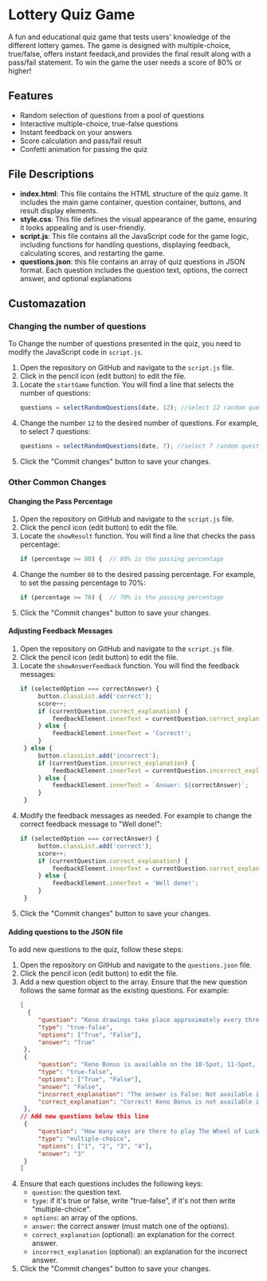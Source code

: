 # Lottery Quiz Game

A fun and educational quiz game that tests users' knowledge of the different lottery games. The game is designed with multiple-choice, true/false, offers instant feedack,and provides the final result along with a pass/fail statement. To win the game the user needs a score of 80% or higher!

## Features

- Random selection of questions from a pool of questions
- Interactive multiple-choice, true-false questions
- Instant feedback on your answers
- Score calculation and pass/fail result
- Confetti animation for passing the quiz

## File Descriptions

- **index.html**: This file contains the HTML structure of the quiz game. It includes the main game container, question container, buttons, and result display elements.
- **style.css**: This file defines the visual appearance of the game, ensuring it looks appealing and is user-friendly.
- **script.js**: This file contains all the JavaScript code for the game logic, including functions for handling questions, displaying feedback, calculating scores, and restarting the game.
- **questions.json**: this file contains an array of quiz questions in JSON format. Each question includes the question text, options, the correct answer, and optional explanations

## Customazation

### Changing the number of questions

To Change the number of questions presented in the quiz, you need to modify the JavaScript code in `script.js`.

1. Open the repository on GitHub and navigate to the `script.js` file.
2. Click in the pencil icon (edit button) to edit the file.
3. Locate the `startGame` function. You will find a line that selects the number of questions:
   ```javascript
   questions = selectRandomQuestions(date, 12); //select 12 random questions
   ```
4. Change the number `12` to the desired number of questions. For example, to select 7 questions:
   ```javascript
   questions = selectRandomQuestions(date, 7); //select 7 random questions
   ```
5. Click the "Commit changes" button to save your changes.

### Other Common Changes
#### Changing the Pass Percentage

1. Open the repository on GitHub and navigate to the `script.js` file.
2. Click the pencil icon (edit button) to edit the file.
3. Locate the `showResult` function. You will find a line that checks the pass percentage:
   ```javascript
   if (percentage >= 80) {  // 80% is the passing percentage
   ```
4. Change the number `80` to the desired passing percentage. For example, to set the passing percentage to 70%:
   ```javascript
   if (percentage >= 70) {  // 70% is the passing percentage
   ```
5. Click the "Commit changes" button to save your changes.

#### Adjusting Feedback Messages

1. Open the repository on GitHub and navigate to the `script.js` file.
2. Click the pencil icon (edit button) to edit the file.
3. Locate the `showAnswerFeedback` function. You will find the feedback messages:
   ```javascript
   if (selectedOption === correctAnswer) {
        button.classList.add('correct');
        score++;
        if (currentQuestion.correct_explanation) {
            feedbackElement.innerText = currentQuestion.correct_explanation;
        } else {
            feedbackElement.innerText = 'Correct!';
        }
    } else {
        button.classList.add('incorrect');
        if (currentQuestion.incorrect_explanation) {
            feedbackElement.innerText = currentQuestion.incorrect_explanation;
        } else {
            feedbackElement.innerText = `Answer: ${correctAnswer}`;
        }
    }
    ```
4. Modify the feedback messages as needed. For example to change the correct feedback message to "Well done!":
   ```javascript
   if (selectedOption === correctAnswer) {
        button.classList.add('correct');
        score++;
        if (currentQuestion.correct_explanation) {
            feedbackElement.innerText = currentQuestion.correct_explanation;
        } else {
            feedbackElement.innerText = 'Well done!';
        }
    } 
    ```
5. Click the "Commit changes" button to save your changes.

#### Adding questions to the JSON file

To add new questions to the quiz, follow these steps:

1. Open the repository on GitHub and navigate to the `questions.json` file.
2. Click the pencil icon (edit button) to edit the file.
3. Add a new question object to the array. Ensure that the new question follows the same format as the existing questions. For example:
   ```json
   [
     {
        "question": "Keno drawings take place approximately every three minutes from 5:04am to 1:01am",
        "type": "true-false",
        "options": ["True", "False"],
        "answer": "True"
    },
    {
        "question": "Keno Bonus is available on the 10-Spot, 11-Spot, and 12-Spot games.",
        "type": "true-false",
        "options": ["True", "False"],
        "answer": "False",
        "incorrect_explanation": "The answer is False: Not available in those spots",
        "correct_explanation": "Correct! Keno Bonus is not available in those spots"
    },
   // Add new questions below this line
    {
        "question": "How many ways are there to play The Wheel of Luck?",
        "type": "multiple-choice",
        "options": ["1", "2", "3", "4"],
        "answer": "3"
    }
   ]
   ```
4. Ensure that each questions includes the following keys:
   - `question`: the question text.
   - `type`: if it's true or false, write "true-false", if it's not then write "multiple-choice".
   - `options`: an array of the options.
   - `answer`: the correct answer (must match one of the options).
   - `correct_explanation` (optional): an explanation for the correct answer.
   - `incorrect_explanation` (optional): an explanation for the incorrect answer.
5. Click the "Commit changes" button to save your changes.











